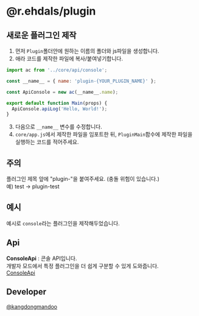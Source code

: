 # @r.ehdals/plugin

## 새로운 플러그인 제작

1. 먼저 `Plugin`폴더안에 원하는 이름의 폴더와 js파일을 생성합니다.
2. 애라 코드를 제작한 파일에 복사/붙여넣기합니다.

```js
import ac from '../core/api/console';

const __name__ = { name: 'plugin-{YOUR_PLUGIN_NAME}' };

const ApiConsole = new ac(__name__.name);

export default function Main(props) {
  ApiConsole.apiLog('Hello, World!');
}
```

3. 다음으로 `__name__` 변수를 수정합니다.
4. `core/app.js`에서 제작한 파일을 임포트한 뒤, `PluginMain`함수에 제작한 파일을 실행하는 코드를 적어주세요.

## 주의

플러그인 제목 앞에 "plugin-"을 붙여주세요. (충돌 위험이 있습니다.)  
예) test -> plugin-test

## 예시

예시로 `console`라는 플러그인을 제작해두었습니다.

## Api

**ConsoleApi** : 콘솔 API입니다.  
개발자 모드에서 특정 플러그인을 더 쉽게 구분할 수 있게 도와줍니다.  
[ConsoleApi](./core/api/console.js)

## Developer

[@kangdongmandoo](https://github.com/kangdongmandoo)
